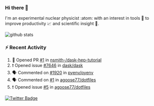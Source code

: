 ### Hi there 👋 

I'm an experimental nuclear physicist :atom: with an interest in tools :wrench: to improve productivity :chart_with_upwards_trend: and scientific insight :telescope:.

![github stats](https://github-readme-stats.vercel.app/api?username=agoose77&show_icons=true&hide_rank=true&hide_title=true&bg_color=30,e76445,904e95&text_color=efe3ec&icon_color=efe3ec)
<!--
**agoose77/agoose77** is a ✨ _special_ ✨ repository because its `README.md` (this file) appears on your GitHub profile.

Here are some ideas to get you started:

- 🔭 I’m currently working on ...
- 🌱 I’m currently learning ...
- 👯 I’m looking to collaborate on ...
- 🤔 I’m looking for help with ...
- 💬 Ask me about ...
- 📫 How to reach me: ...
- 😄 Pronouns: ...
- ⚡ Fun fact: ...
-->

### :zap: Recent Activity
<!--START_SECTION:activity-->
1. 💪 Opened PR [#1](https://github.com/nsmith-/dask-hep-tutorial/pull/1) in [nsmith-/dask-hep-tutorial](https://github.com/nsmith-/dask-hep-tutorial)
2. ❗️ Opened issue [#7646](https://github.com/dask/dask/issues/7646) in [dask/dask](https://github.com/dask/dask)
3. 🗣 Commented on [#1920](https://github.com/pyenv/pyenv/issues/1920) in [pyenv/pyenv](https://github.com/pyenv/pyenv)
4. 🗣 Commented on [#1](https://github.com/agoose77/dotfiles/issues/1) in [agoose77/dotfiles](https://github.com/agoose77/dotfiles)
5. ❗️ Opened issue [#5](https://github.com/agoose77/dotfiles/issues/5) in [agoose77/dotfiles](https://github.com/agoose77/dotfiles)
<!--END_SECTION:activity-->


[![Twitter Badge](https://img.shields.io/twitter/follow/agoose77?style=flat-square&logo=Twitter&logoColor=white&color=cornflowerblue)](https://twitter.com/agoose77)
